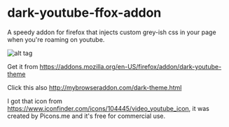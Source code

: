 dark-youtube-ffox-addon
=======================

A speedy addon for firefox that injects custom grey-ish css in your page when you're roaming on youtube.


![alt tag](https://cloud.githubusercontent.com/assets/3413738/6199748/dd8db49a-b45f-11e4-8fb1-60ccdc050c61.png)


Get it from https://addons.mozilla.org/en-US/firefox/addon/dark-youtube-theme

Click this also http://mybrowseraddon.com/dark-theme.html

I got that icon from https://www.iconfinder.com/icons/104445/video_youtube_icon, it was created by Picons.me and it's free for commercial use.
